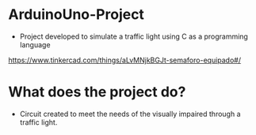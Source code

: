 # ArduinoUno-Project

- Project developed to simulate a traffic light using C as a programming language

https://www.tinkercad.com/things/aLvMNjkBGJt-semaforo-equipado#/

# What does the project do?

- Circuit created to meet the needs of the visually impaired through a traffic light.



